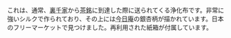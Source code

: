 <p>これは、通常、<abbr title="Urasenke">裏千家</abbr>から<abbr title="cha mei">茶銘</abbr>に到達した際に送られてくる浄化布です。非常に強いシルクで作られており、その上には<abbr title="Konnichian">今日庵</abbr>の銀杏柄が描かれています。日本のフリーマーケットで見つけました。再利用された紙箱が付属しています。</p>
